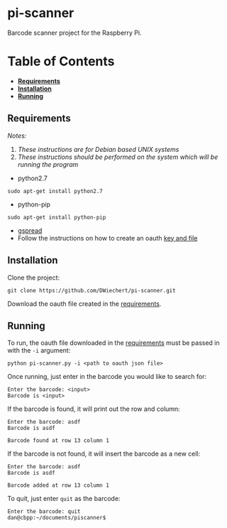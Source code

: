 # pi-scanner
Barcode scanner project for the Raspberry Pi.

# Table of Contents
* **[Requirements](#requirements)**
* **[Installation](#installation)**
* **[Running](#running)**

## Requirements
_Notes:_

1. _These instructions are for Debian based UNIX systems_
2. _These instructions should be performed on the system which will be running the program_


* python2.7
```
sudo apt-get install python2.7
```
* python-pip
```
sudo apt-get install python-pip
```
* [gspread](https://github.com/burnash/gspread)
 * Follow the instructions on how to create an oauth [key and file](http://gspread.readthedocs.org/en/latest/oauth2.html)

## Installation
Clone the project:
```
git clone https://github.com/DWiechert/pi-scanner.git
```
Download the oauth file created in the [requirements](#requirements).

## Running
To run, the oauth file downloaded in the [requirements](#requirements) must be passed in with the `-i` argument:
```
python pi-scanner.py -i <path to oauth json file>
```
Once running, just enter in the barcode you would like to search for:
```
Enter the barcode: <input>
Barcode is <input>
```
If the barcode is found, it will print out the row and column:
```
Enter the barcode: asdf
Barcode is asdf

Barcode found at row 13 column 1
```
If the barcode is not found, it will insert the barcode as a new cell:
```
Enter the barcode: asdf
Barcode is asdf

Barcode added at row 13 column 1
```
To quit, just enter `quit` as the barcode:
```
Enter the barcode: quit
dan@cbpp:~/documents/piscanner$
```

